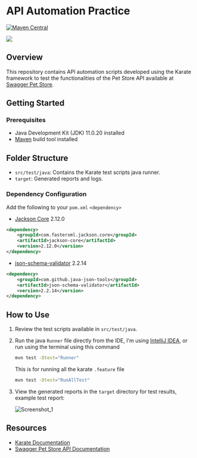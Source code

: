 # API Automation Practice
[![Maven Central](https://img.shields.io/maven-central/v/com.fasterxml.jackson.core/jackson-core?versionPrefix=2.12.0&label=Jackson-Core)](https://central.sonatype.com/artifact/com.fasterxml.jackson.core/jackson-core/2.12.0/overview)

<a href="https://www.karatelabs.io/"><img src="https://raw.githubusercontent.com/kirksl/karate-runner/master/resources/karate.png" /></a><br />

## Overview

This repository contains API automation scripts developed using the Karate framework to test the functionalities of the Pet Store API available at [Swagger Pet Store](https://petstore.swagger.io/#/).

## Getting Started

### Prerequisites

- Java Development Kit (JDK) 11.0.20 installed
- [Maven](https://maven.apache.org/) build tool installed

## Folder Structure

- `src/test/java`: Contains the Karate test scripts java runner.
- `target`: Generated reports and logs.

### Dependency Configuration

Add the following to your `pom.xml` `<dependency>`

- [Jackson Core](https://central.sonatype.com/artifact/com.fasterxml.jackson.core/jackson-core/2.12.0/overview) 2.12.0

```xml
<dependency>
    <groupId>com.fasterxml.jackson.core</groupId>
    <artifactId>jackson-core</artifactId>
    <version>2.12.0</version>
</dependency>
```
- [json-schema-validator](https://github.com/java-json-tools/json-schema-validator) 2.2.14

```xml
<dependency>
    <groupId>com.github.java-json-tools</groupId>
    <artifactId>json-schema-validator</artifactId>
    <version>2.2.14</version>
</dependency>
```

## How to Use

1. Review the test scripts available in `src/test/java`.
2. Run the java `Runner` file directly from the IDE, I'm using [IntelliJ IDEA](https://www.jetbrains.com/idea/), or run using the terminal using this command
   
    ```bash
    mvn test -Dtest="Runner"
    ```
        
    This is for running all the karate `.feature` file
       
    ```bash
    mvn test -Dtest="RunAllTest"
    ```
    
4. View the generated reports in the `target` directory for test results, 
    example test report:
   
    ![Screenshot_1](https://github.com/dannyhdyt/DannyHidayat-API-Automation/assets/153344198/22f9d771-f299-4873-bf90-5a67c6702e6e)

## Resources

- [Karate Documentation](https://github.com/intuit/karate)
- [Swagger Pet Store API Documentation](https://petstore.swagger.io/#/)




